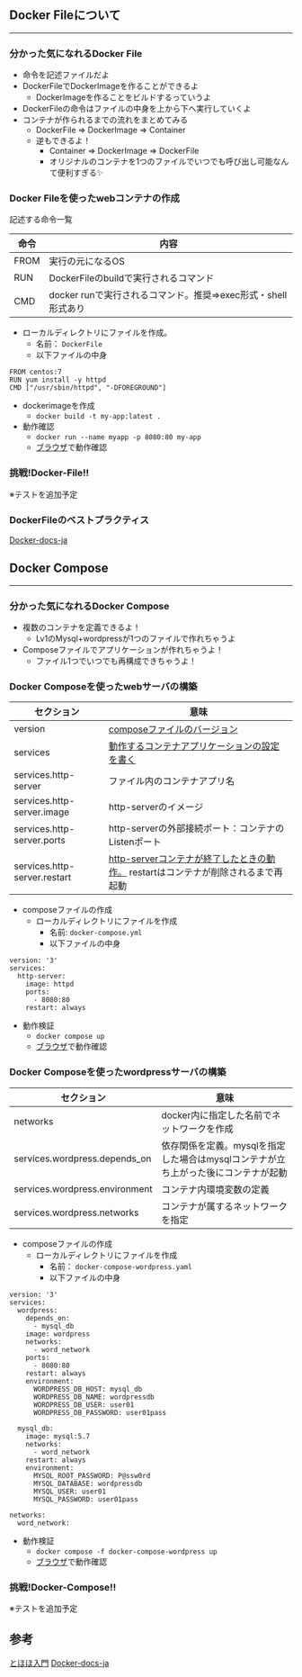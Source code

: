 ## Docker Fileについて
---
### 分かった気になれるDocker File
- 命令を記述ファイルだよ
- DockerFileでDockerImageを作ることができるよ
  - DockerImageを作ることをビルドするっていうよ
- DockerFileの命令はファイルの中身を上から下へ実行していくよ  
- コンテナが作られるまでの流れをまとめてみる
  - DockerFile => DockerImage => Container
   - 逆もできるよ！
     - Container => DockerImage => DockerFile 
     - オリジナルのコンテナを1つのファイルでいつでも呼び出し可能なんて便利すぎる✨

### Docker Fileを使ったwebコンテナの作成
記述する命令一覧

| 命令 | 内容 |
| - | - |
| FROM | 実行の元になるOS |
| RUN | DockerFileのbuildで実行されるコマンド |
| CMD | docker runで実行されるコマンド。推奨=>exec形式・shell形式あり |

- ローカルディレクトリにファイルを作成。
  - 名前： ` DockerFile `
  - 以下ファイルの中身

```
FROM centos:7
RUN yum install -y httpd
CMD ["/usr/sbin/httpd", "-DFOREGROUND"]
```

- dockerimageを作成
  - ` docker build -t my-app:latest . `
- 動作確認
  - ` docker run --name myapp -p 8080:80 my-app `
  - [ブラウザ](http://127.0.0.1:8080)で動作確認

### 挑戦!Docker-File!!
※テストを追加予定

### DockerFileのベストプラクティス
[Docker-docs-ja](https://docs.docker.jp/develop/develop-images/dockerfile_best-practices.html)

## Docker Compose
---
### 分かった気になれるDocker Compose
- 複数のコンテナを定義できるよ！
  - Lv1のMysql+wordpressが1つのファイルで作れちゃうよ
- Composeファイルでアプリケーションが作れちゃうよ！
  - ファイル1つでいつでも再構成できちゃうよ！

### Docker Composeを使ったwebサーバの構築

| セクション | 意味 |
| - | - |
| version | [composeファイルのバージョン](https://docs.docker.jp/compose/compose-file/compose-versioning.html) |
| services | [動作するコンテナアプリケーションの設定を書く](https://docs.docker.jp/compose/compose-file/index.html#services-top-level-element:~:text=I%27m%20running%20%24%7BCOMPOSE_PROJECT_NAME%7D%22-,services%20%E3%83%88%E3%83%83%E3%83%97%E3%83%AC%E3%83%99%E3%83%AB%E8%A6%81%E7%B4%A0,-%E3%82%B5%E3%83%BC%E3%83%93%E3%82%B9) |
| services.http-server | ファイル内のコンテナアプリ名 |
| services.http-server.image | http-serverのイメージ |
| services.http-server.ports | http-serverの外部接続ポート：コンテナのListenポート |
| services.http-server.restart | [http-serverコンテナが終了したときの動作。](https://docs.docker.jp/compose/compose-file/index.html#services-top-level-element:~:text=%E4%BD%9C%E6%88%90%E3%81%97%E3%81%BE%E3%81%99%E3%80%82-,restart,-restart%20%E3%81%AF%E3%80%81%E3%82%B3%E3%83%B3%E3%83%86%E3%83%8A) restartはコンテナが削除されるまで再起動 |

- composeファイルの作成
  - ローカルディレクトリにファイルを作成
    - 名前: `docker-compose.yml`
    - 以下ファイルの中身

```
version: '3'
services:
  http-server:
    image: httpd
    ports:
      - 8080:80
    restart: always
```
- 動作検証
  - ` docker compose up `
  - [ブラウザ](http://127.0.0.1:8080)で動作確認

### Docker Composeを使ったwordpressサーバの構築

| セクション | 意味 |
| - | - |
| networks | docker内に指定した名前でネットワークを作成 |
| services.wordpress.depends_on | 依存関係を定義。mysqlを指定した場合はmysqlコンテナが立ち上がった後にコンテナが起動 |
| services.wordpress.environment | コンテナ内環境変数の定義 |
| services.wordpress.networks | コンテナが属するネットワークを指定 |

- composeファイルの作成
  - ローカルディレクトリにファイルを作成
    - 名前： ` docker-compose-wordpress.yaml `
    - 以下ファイルの中身

```
version: '3'
services:
  wordpress:
    depends_on:
      - mysql_db
    image: wordpress
    networks:
      - word_network
    ports:
      - 8080:80
    restart: always
    environment:
      WORDPRESS_DB_HOST: mysql_db
      WORDPRESS_DB_NAME: wordpressdb
      WORDPRESS_DB_USER: user01
      WORDPRESS_DB_PASSWORD: user01pass

  mysql_db:
    image: mysql:5.7
    networks:
      - word_network
    restart: always
    environment:
      MYSQL_ROOT_PASSWORD: P@ssw0rd 
      MYSQL_DATABASE: wordpressdb 
      MYSQL_USER: user01 
      MYSQL_PASSWORD: user01pass

networks:
  word_network:
```

- 動作検証
  - ` docker compose -f docker-compose-wordpress up `
  - [ブラウザ](http://127.0.0.1:8080)で動作確認

### 挑戦!Docker-Compose!!
※テストを追加予定

## 参考
[とほほ入門](https://www.tohoho-web.com/docker/dockerfile.html)
[Docker-docs-ja](https://docs.docker.jp/)